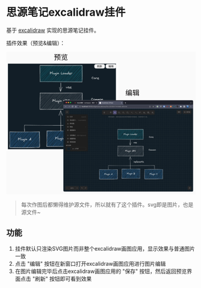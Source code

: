 # 思源笔记excalidraw挂件

基于 [excalidraw](https://docs.excalidraw.com/docs) 实现的思源笔记挂件。

插件效果（预览&编辑）：

![](./preview.png)

> 每次作图后都懒得维护源文件，所以就有了这个插件。svg即是图片，也是源文件~

## 功能

1. 挂件默认只渲染SVG图片而非整个excalidraw画图应用，显示效果与普通图片一致
2. 点击 "编辑" 按钮在新窗口打开excalidraw画图应用进行图片编辑
3. 在图片编辑完毕后点击excalidraw画图应用的 "保存" 按钮，然后返回预览界面点击 "刷新" 按钮即可看到效果
